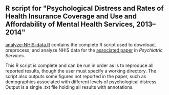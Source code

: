 
R script for "Psychological Distress and Rates of Health Insurance Coverage and Use and Affordability of Mental Health Services, 2013–2014"
---------------------------------------------------------------------

[analyze-NHIS-data.R](analyze-NHIS-data.R) contains the complete R script used to download, preprocess, and analyze NHIS data for the [associated paper](https://peterphalen.com/publications/Phalen-2017-Psychological-Distress-Health-Coverage-2013-2014.pdf) in *Psychiatric Services*. 

This R script is complete and can be run in order as is to reproduce all reported results, though the user must specify a working directory. The script also outputs some figures not reported in the paper, such as demographics associated with different levels of psychological distress. Output is a single .txt file holding all results with annotations. 


